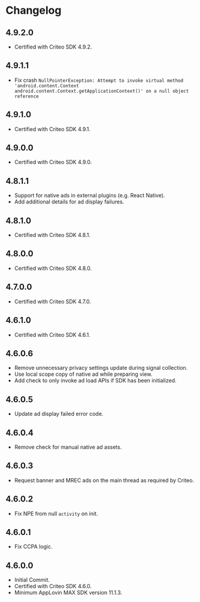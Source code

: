 # Changelog

## 4.9.2.0
* Certified with Criteo SDK 4.9.2.

## 4.9.1.1
* Fix crash `NullPointerException: Attempt to invoke virtual method 'android.content.Context android.content.Context.getApplicationContext()' on a null object reference`

## 4.9.1.0
* Certified with Criteo SDK 4.9.1.

## 4.9.0.0
* Certified with Criteo SDK 4.9.0.

## 4.8.1.1
* Support for native ads in external plugins (e.g. React Native).
* Add additional details for ad display failures.

## 4.8.1.0
* Certified with Criteo SDK 4.8.1.

## 4.8.0.0
* Certified with Criteo SDK 4.8.0.

## 4.7.0.0
* Certified with Criteo SDK 4.7.0.

## 4.6.1.0
* Certified with Criteo SDK 4.6.1.

## 4.6.0.6
* Remove unnecessary privacy settings update during signal collection.
* Use local scope copy of native ad while preparing view.
* Add check to only invoke ad load APIs if SDK has been initialized.

## 4.6.0.5
* Update ad display failed error code.

## 4.6.0.4
* Remove check for manual native ad assets.

## 4.6.0.3
* Request banner and MREC ads on the main thread as required by Criteo.

## 4.6.0.2
* Fix NPE from null `activity` on init.

## 4.6.0.1
* Fix CCPA logic.

## 4.6.0.0
* Initial Commit.
* Certified with Criteo SDK 4.6.0.
* Minimum AppLovin MAX SDK version 11.1.3.
